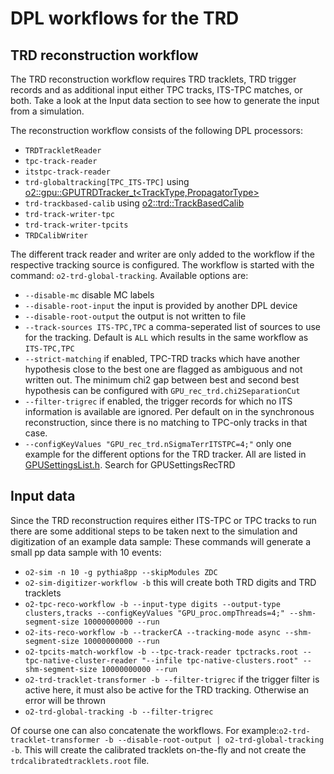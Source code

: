 <!-- doxy
\page refTRDworkflow TRD workflow
/doxy -->

# DPL workflows for the TRD

## TRD reconstruction workflow
The TRD reconstruction workflow requires TRD tracklets, TRD trigger records and as additional input either TPC tracks, ITS-TPC matches, or both.
Take a look at the Input data section to see how to generate the input from a simulation.

The reconstruction workflow consists of the following DPL processors:

* `TRDTrackletReader`
* `tpc-track-reader`
* `itstpc-track-reader`
* `trd-globaltracking[TPC_ITS-TPC]` using [o2::gpu::GPUTRDTracker_t<TrackType,PropagatorType>](../../../../tree/dev/GPU/GPUTracking/TRDTracking/GPUTRDTracker.h)
* `trd-trackbased-calib` using [o2::trd::TrackBasedCalib](../../../../tree/dev/Detectors/TRD/calibration/include/TRDCalibration/TrackBasedCalib.h) 
* `trd-track-writer-tpc`
* `trd-track-writer-tpcits`
* `TRDCalibWriter`

The different track reader and writer are only added to the workflow if the respective tracking source is configured. The workflow is started with the command:
`o2-trd-global-tracking`. Available options are:
* `--disable-mc` disable MC labels
* `--disable-root-input` the input is provided by another DPL device
* `--disable-root-output` the output is not written to file
* `--track-sources ITS-TPC,TPC` a comma-seperated list of sources to use for the tracking. Default is `ALL` which results in the same workflow as `ITS-TPC,TPC`
* `--strict-matching` if enabled, TPC-TRD tracks which have another hypothesis close to the best one are flagged as ambiguous and not written out. The minimum chi2 gap between best and second best hypothesis can be configured with `GPU_rec_trd.chi2SeparationCut`
* `--filter-trigrec` if enabled, the trigger records for which no ITS information is available are ignored. Per default on in the synchronous reconstruction, since there is no matching to TPC-only tracks in that case.
* `--configKeyValues "GPU_rec_trd.nSigmaTerrITSTPC=4;"` only one example for the different options for the TRD tracker. All are listed in [GPUSettingsList.h](../../../../dev/GPU/GPUTracking/Definitions/GPUSettingsList.h). Search for GPUSettingsRecTRD


## Input data
Since the TRD reconstruction requires either ITS-TPC or TPC tracks to run there are some additional steps to be taken next to the simulation and digitization of an example data sample:
These commands will generate a small pp data sample with 10 events:
* `o2-sim -n 10 -g pythia8pp --skipModules ZDC`
* `o2-sim-digitizer-workflow -b` this will create both TRD digits and TRD tracklets
* `o2-tpc-reco-workflow -b --input-type digits --output-type clusters,tracks --configKeyValues "GPU_proc.ompThreads=4;" --shm-segment-size 10000000000 --run`
* `o2-its-reco-workflow -b --trackerCA --tracking-mode async --shm-segment-size 10000000000 --run`
* `o2-tpcits-match-workflow -b --tpc-track-reader tpctracks.root --tpc-native-cluster-reader "--infile tpc-native-clusters.root" --shm-segment-size 10000000000 --run`
* `o2-trd-tracklet-transformer -b --filter-trigrec` if the trigger filter is active here, it must also be active for the TRD tracking. Otherwise an error will be thrown
* `o2-trd-global-tracking -b --filter-trigrec`

Of course one can also concatenate the workflows. For example:`o2-trd-tracklet-transformer -b --disable-root-output | o2-trd-global-tracking -b`. This will create the calibrated tracklets on-the-fly and not create the `trdcalibratedtracklets.root` file.

